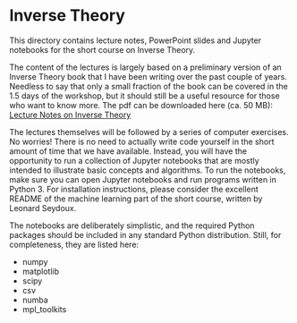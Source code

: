 # Inverse Theory

This directory contains lecture notes, PowerPoint slides and Jupyter notebooks for the short course on Inverse Theory. 

The content of the lectures is largely based on a preliminary version of an Inverse Theory book that I have been writing over the past couple of years. Needless to say that only a small fraction of the book can be covered in the 1.5 days of the workshop, but it should still be a useful resource for those who want to know more. The pdf can be downloaded here (ca. 50 MB): [Lecture Notes on Inverse Theory](https://www.dropbox.com/s/5263r81u8h1f8yh/Inverse_Theory.pdf?dl=0)

The lectures themselves will be followed by a series of computer exercises. No worries! There is no need to actually write code yourself in the short amount of time that we have available. Instead, you will have the opportunity to run a collection of Jupyter notebooks that are mostly intended to illustrate basic concepts and algorithms. To run the notebooks, make sure you can open Jupyter notebooks and run programs written in Python 3. For installation instructions, please consider the excellent README of the machine learning part of the short course, written by Leonard Seydoux.

The notebooks are deliberately simplistic, and the required Python packages should be included in any standard Python distribution. Still, for completeness, they are listed here:

- numpy
- matplotlib
- scipy
- csv
- numba
- mpl_toolkits
